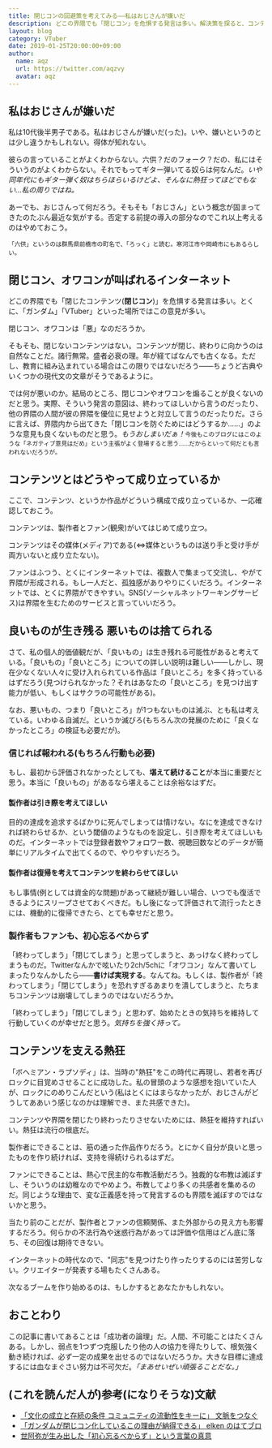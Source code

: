 ```yaml
---
title: 閉じコンの回避策を考えてみる――私はおじさんが嫌いだ
description: どこの界隈でも「閉じコン」を危惧する発言は多い。解決策を探ると、コンテンツやファンのあり方全体の話になってしまった。
layout: blog
category: VTuber
date: 2019-01-25T20:00:00+09:00
author:
  name: aqz
  url: https://twitter.com/aqzvy
  avatar: aqz
---
```

## 私はおじさんが嫌いだ
私は10代後半男子である。私はおじさんが嫌いだ(った)。いや、嫌いというのとは少し違うかもしれない。得体が知れない。

彼らの言っていることがよくわからない。六供？だのフォーク？だの、私にはそういうのがよくわからない。それでもってギター弾いてる奴らは何なんだ。*いや同年代にもギター弾く奴はちらほらいるけどよ、そんなに熱狂ってほどでもない…私の周りではね。*

あーでも、おじさんって何だろう。そもそも「おじさん」という概念が固まってきたのたぶん最近な気がする。否定する前提の導入の部分なのでこれ以上考えるのはやめておこう。

<small>「六供」というのは群馬県前橋市の町名で、「ろっく」と読む。寒河江市や岡崎市にもあるらしい。</small>

## 閉じコン、オワコンが叫ばれるインターネット
どこの界隈でも「閉じたコンテンツ(**閉じコン**)」を危惧する発言は多い。とくに、「ガンダム」「VTuber」といった場所ではこの意見が多い。

閉じコン、オワコンは「悪」なのだろうか。

そもそも、閉じないコンテンツはない。コンテンツが閉じ、終わりに向かうのは自然なことだ。諸行無常。盛者必衰の理。年が経てばなんでも古くなる。ただし、教育に組み込まれている場合はこの限りではないだろう――ちょうど古典やいくつかの現代文の文章がそうであるように。

では何が悪いのか。結局のところ、閉じコンやオワコンを煽ることが良くないのだと思う。実際、そういう発言の意図は、終わってほしいから言うのだったり、他の界隈の人間が彼の界隈を優位に見せようと対立して言うのだったりだ。さらに言えば、界隈内から出てきた「閉じコンを防ぐためにはどうするか……」のような意見も良くないものだと思う。*もうおしまいだぁ！*<small>今後もこのブログにはこのような「ネガティブ意見はだめ」という主張がよく登場すると思う……だからといって何だとも言われないだろうが。</small>

## コンテンツとはどうやって成り立っているか
ここで、コンテンツ、というか作品がどういう構成で成り立っているか、一応確認しておこう。

コンテンツは、製作者とファン(観衆)がいてはじめて成り立つ。

コンテンツはその媒体(メディア)である(⇔媒体というものは送り手と受け手が両方いないと成り立たない)。

ファンはふつう、とくにインターネットでは、複数人で集まって交流し、やがて界隈が形成される。もし一人だと、孤独感がありやりにくいだろう。インターネットでは、とくに界隈ができやすい。SNS(ソーシャルネットワーキングサービス)は界隈を生むためのサービスと言っていいだろう。

## 良いものが生き残る 悪いものは捨てられる
さて、私の個人的価値観だが、「良いもの」は生き残れる可能性があると考えている。「良いもの」「良いところ」についての詳しい説明は難しい――しかし、現在少なくない人々に受け入れられている作品は「良いところ」を多く持っているはずだろう(見つけられなかった？それはあなたの「良いところ」を見つけ出す能力が低い、もしくはサクラの可能性がある)。

なお、悪いもの、つまり「良いところ」が1つもないものは滅ぶ、とも私は考えている。いわゆる自滅だ。というか滅びろ(もちろん次の発展のために「良くなかったところ」の検証も必要だが)。

### 信じれば報われる(もちろん行動も必要)
もし、最初から評価されなかったとしても、**堪えて続けること**が本当に重要だと思う。本当に「良いもの」があるなら堪えることは余裕なはずだ。

#### 製作者は引き際を考えてほしい
目的の達成を追求するばかりに死んでしまっては情けない。なにを達成できなければ終わらせるか、という閾値のようなものを設定し、引き際を考えてほしいものだ。インターネットでは登録者数やフォロワー数、視聴回数などのデータが簡単にリアルタイムで出てくるので、やりやすいだろう。

#### 製作者は復帰を考えてコンテンツを終わらせてほしい
もし事情(例としては資金的な問題)があって継続が難しい場合、いつでも復活できるようにスリープさせておくべきだ。もし後になって評価されて流行ったときには、機動的に復帰できたら、とても幸せだと思う。

### 製作者もファンも、初心忘るべからず
「終わってしまう」「閉じてしまう」と思ってしまうと、あっけなく終わってしまうものだ。Twitterなんかで呟いたり2ch/5chに「オワコン」なんて書いてしまったりなんかしたら――**書けば実現する**。なんてね。もしくは、製作者が「終わってしまう」「閉じてしまう」を恐れすぎるあまりを潰してしまうと、たちまちコンテンツは崩壊してしまうのではないだろうか。

「終わってしまう」「閉じてしまう」と思わず、始めたときの気持ちを維持して行動していくのが幸せだと思う。*気持ちを強く持って。*

## コンテンツを支える熱狂
「ボヘミアン・ラプソディ」は、当時の"熱狂"をこの時代に再現し、若者を再びロックに目覚めさせることに成功した。私の冒頭のような感想を抱いていた人が、ロックにのめりこんだという(私はとくにはまらなかったが、おじさんがどうしてああいう感じなのかは理解でき、また共感できた)。

コンテンツや界隈を閉じたり終わったりさせないためには、熱狂を維持すればいい。熱狂は流行の根底だ。

製作者にできることは、筋の通った作品作りだろう。とにかく自分が良いと思ったものを作り続ければ、支持を得続けられるはずだ。

ファンにできることは、熱心で民主的な布教活動だろう。独裁的な布教は滅ぼすし、そういうのは幼稚なのでやめよう。布教してより多くの共感者を集めるのだ。同じような理由で、変な正義感を持って発言するのも界隈を滅ぼすのではないかと思う。

当たり前のことだが、製作者とファンの信頼関係、また外部からの見え方も影響するだろう。何らかの不法行為や迷惑行為があっては評価や信用はどん底に落ち、その回復は期待できない。

インターネットの時代なので、"同志"を見つけたり作ったりするのには苦労しない。クリエイターが発表する場もたくさんある。

次なるブームを作り始めるのは、もしかするとあなたかもしれない。

## おことわり
この記事に書いてあることは「成功者の論理」だ。人間、不可能ことはたくさんある。しかし、弱点を1つずつ克服したり他の人の協力を得たりして、根気強く動き続ければ、必ず一定の成果を出せるのではないだろうか。大きな目標に達成するには血なまぐさい努力は不可欠だ。*「まあせいぜい頑張ることだな。」*

## (これを読んだ人が)参考(になりそうな)文献
- [「文化の成立と存続の条件 コミュニティの流動性をキーに」 文脈をつなぐ](https://kimu3.net/20180526/11813)
- [「ガンダムが閉じコン化しているこの理由が納得できる」 elken のはてブロ](http://elken.hatenablog.com/entry/2016/05/12/200111)
- [世阿弥が生み出した「初心忘るべからず」という言葉の真意](http://textview.jp/post/culture/11843)